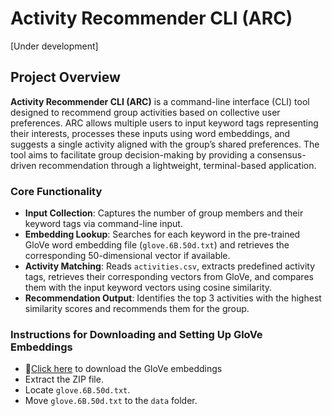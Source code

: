 # Activity Recommender CLI (ARC) 
[Under development]

## Project Overview

**Activity Recommender CLI (ARC)** is a command-line interface (CLI) tool designed to recommend group activities based on collective user preferences. ARC allows multiple users to input keyword tags representing their interests, processes these inputs using word embeddings, and suggests a single activity aligned with the group’s shared preferences. The tool aims to facilitate group decision-making by providing a consensus-driven recommendation through a lightweight, terminal-based application.


### Core Functionality

- **Input Collection**: Captures the number of group members and their keyword tags via command-line input.  
- **Embedding Lookup**: Searches for each keyword in the pre-trained GloVe word embedding file (`glove.6B.50d.txt`) and retrieves the corresponding 50-dimensional vector if available.  
- **Activity Matching**: Reads `activities.csv`, extracts predefined activity tags, retrieves their corresponding vectors from GloVe, and compares them with the input keyword vectors using cosine similarity.  
- **Recommendation Output**: Identifies the top 3 activities with the highest similarity scores and recommends them for the group.  


### Instructions for Downloading and Setting Up GloVe Embeddings 

- 🔗[Click here](https://nlp.stanford.edu/data/glove.6B.zip)  to download the GloVe embeddings
- Extract the ZIP file.  
- Locate `glove.6B.50d.txt`.  
- Move `glove.6B.50d.txt` to the `data` folder.  

